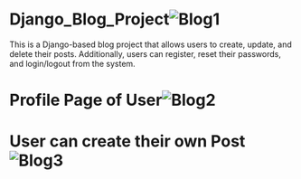 # Django_Blog_Project![Blog1](https://user-images.githubusercontent.com/80098375/230851679-30237e55-92a7-4aea-a3c3-db6108ecb839.png)
This is a Django-based blog project that allows users to create, update, and delete their posts. Additionally, users can register, reset their passwords, and login/logout from the system.
# Profile Page of User![Blog2](https://user-images.githubusercontent.com/80098375/230852337-689310f0-3a15-4ac0-abf1-2bcefe8baaab.png)
# User can create their own Post![Blog3](https://user-images.githubusercontent.com/80098375/230852702-cf826f50-bd8d-4020-815f-8d65cff39037.png)

